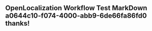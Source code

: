 <properties
ms.topic="hero-topic1"
ms.test1="hero-topic"
ms.test2="test"/>

## OpenLocalization Workflow Test MarkDown a0644c10-f074-4000-abb9-6de66fa86fd0 thanks!
